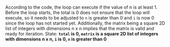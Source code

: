 According to the code, the loop can execute if the value of n is at least 1. Before the loop starts, the total is 0 does not ensure that the loop will execute, so it needs to be adjusted to `n` is greater than 0 and `i` is now 0 since the loop has not started yet. Additionally, the matrix being a square 2D list of integers with dimensions n x n implies that the matrix is valid and ready for iteration.
State: **`total` is 0, `matrix` is a square 2D list of integers with dimensions n x n, `i` is 0, `n` is greater than 0**